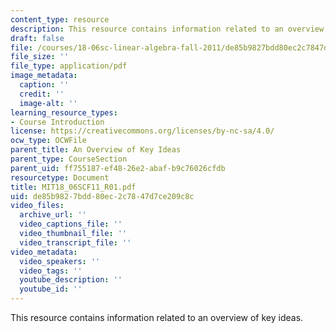 ```yaml
---
content_type: resource
description: This resource contains information related to an overview of key ideas.
draft: false
file: /courses/18-06sc-linear-algebra-fall-2011/de85b9827bdd80ec2c7847d7ce209c8c_MIT18_06SCF11_R01.pdf
file_size: ''
file_type: application/pdf
image_metadata:
  caption: ''
  credit: ''
  image-alt: ''
learning_resource_types:
- Course Introduction
license: https://creativecommons.org/licenses/by-nc-sa/4.0/
ocw_type: OCWFile
parent_title: An Overview of Key Ideas
parent_type: CourseSection
parent_uid: ff755187-ef48-26e2-abaf-b9c76026cfdb
resourcetype: Document
title: MIT18_06SCF11_R01.pdf
uid: de85b982-7bdd-80ec-2c78-47d7ce209c8c
video_files:
  archive_url: ''
  video_captions_file: ''
  video_thumbnail_file: ''
  video_transcript_file: ''
video_metadata:
  video_speakers: ''
  video_tags: ''
  youtube_description: ''
  youtube_id: ''
---
```

This resource contains information related to an overview of key ideas.